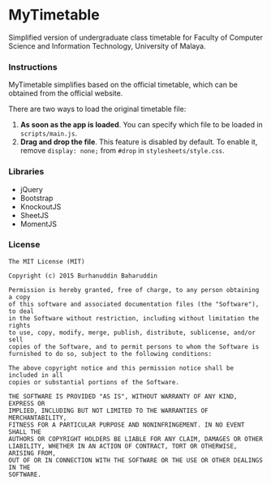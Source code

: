 # MyTimetable
Simplified version of undergraduate class timetable for Faculty of Computer Science and Information Technology, University of Malaya.

### Instructions
MyTimetable simplifies based on the official timetable, which can be obtained from the official website.

There are two ways to load the original timetable file:

1. **As soon as the app is loaded**. You can specify which file to be loaded in ```scripts/main.js```.
2. **Drag and drop the file**. This feature is disabled by default. To enable it, remove ```display: none;``` from ```#drop``` in ```stylesheets/style.css```.

### Libraries
- jQuery
- Bootstrap
- KnockoutJS
- SheetJS
- MomentJS

### License
```
The MIT License (MIT)

Copyright (c) 2015 Burhanuddin Baharuddin

Permission is hereby granted, free of charge, to any person obtaining a copy
of this software and associated documentation files (the "Software"), to deal
in the Software without restriction, including without limitation the rights
to use, copy, modify, merge, publish, distribute, sublicense, and/or sell
copies of the Software, and to permit persons to whom the Software is
furnished to do so, subject to the following conditions:

The above copyright notice and this permission notice shall be included in all
copies or substantial portions of the Software.

THE SOFTWARE IS PROVIDED "AS IS", WITHOUT WARRANTY OF ANY KIND, EXPRESS OR
IMPLIED, INCLUDING BUT NOT LIMITED TO THE WARRANTIES OF MERCHANTABILITY,
FITNESS FOR A PARTICULAR PURPOSE AND NONINFRINGEMENT. IN NO EVENT SHALL THE
AUTHORS OR COPYRIGHT HOLDERS BE LIABLE FOR ANY CLAIM, DAMAGES OR OTHER
LIABILITY, WHETHER IN AN ACTION OF CONTRACT, TORT OR OTHERWISE, ARISING FROM,
OUT OF OR IN CONNECTION WITH THE SOFTWARE OR THE USE OR OTHER DEALINGS IN THE
SOFTWARE.
```
